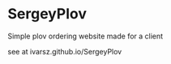 SergeyPlov
==========

Simple plov ordering website made for a client

see at ivarsz.github.io/SergeyPlov
